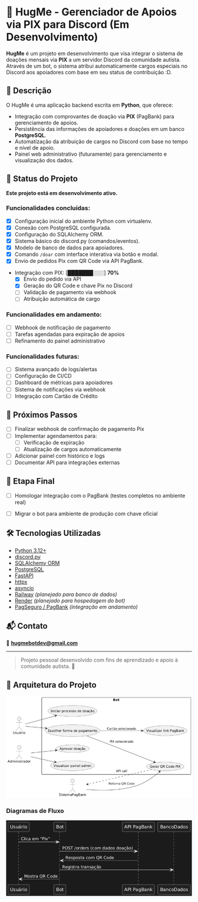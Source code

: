 # 🤗 HugMe - Gerenciador de Apoios via PIX para Discord (Em Desenvolvimento)

**HugMe** é um projeto em desenvolvimento que visa integrar o sistema de doações mensais via **PIX** a um servidor Discord da comunidade autista. Através de um bot, o sistema atribui automaticamente cargos especiais no Discord aos apoiadores com base em seu status de contribuição \:D.

## 📌 Descrição
O HugMe é uma aplicação backend escrita em **Python**, que oferece:
- Integração com comprovantes de doação via **PIX** (PagBank) para gerenciamento de apoios.
- Persistência das informações de apoiadores e doações em um banco **PostgreSQL**.
- Automatização da atribuição de cargos no Discord com base no tempo e nível de apoio.
- Painel web administrativo (futuramente) para gerenciamento e visualização dos dados.

## 🚧 Status do Projeto
**Este projeto está em desenvolvimento ativo.**

### Funcionalidades concluídas:
- [x] Configuração inicial do ambiente Python com virtualenv.
- [x] Conexão com PostgreSQL configurada.
- [x] Configuração do SQLAlchemy ORM.
- [x] Sistema básico do discord.py (comandos/eventos).
- [x] Modelo de banco de dados para apoiadores.
- [x] Comando `/doar` com interface interativa via botão e modal.
- [x] Envio de pedidos Pix com QR Code via API PagBank.
- Integração com PIX: [███████░░░] **70%**
  - [x] Envio do pedido via API
  - [x] Geração do QR Code e chave Pix no Discord
  - [ ] Validação de pagamento via webhook
  - [ ] Atribuição automática de cargo

### Funcionalidades em andamento:
- [ ] Webhook de notificação de pagamento
- [ ] Tarefas agendadas para expiração de apoios
- [ ] Refinamento do painel administrativo

### Funcionalidades futuras:
- [ ] Sistema avançado de logs/alertas
- [ ] Configuração de CI/CD
- [ ] Dashboard de métricas para apoiadores
- [ ] Sistema de notificações via webhook
- [ ] Integração com Cartão de Crédito

## 🧭 Próximos Passos
- [ ] Finalizar webhook de confirmação de pagamento Pix
- [ ] Implementar agendamentos para:
  - [ ] Verificação de expiração
  - [ ] Atualização de cargos automaticamente
- [ ] Adicionar painel com histórico e logs
- [ ] Documentar API para integrações externas

## 🏁 Etapa Final
- [ ] Homologar integração com o PagBank (testes completos no ambiente real)
- [ ] Migrar o bot para ambiente de produção com chave oficial


## 🛠 Tecnologias Utilizadas
- [Python 3.12+](https://www.python.org/)
- [discord.py](https://github.com/Rapptz/discord.py)
- [SQLAlchemy ORM](https://www.sqlalchemy.org/)
- [PostgreSQL](https://www.postgresql.org/)
- [FastAPI](https://fastapi.tiangolo.com/)
- [httpx](https://www.python-httpx.org/)
- [asyncio](https://docs.python.org/3/library/asyncio.html)
- [Railway](https://railway.app/) *(planejado para banco de dados)*
- [Render](https://render.com/) *(planejado para hospedagem do bot)*
- [PagSeguro / PagBank](https://pagseguro.uol.com.br/) *(integração em andamento)*

## 📬 Contato
📧 **[hugmebotdev@gmail.com](mailto:hugmebotdev@gmail.com)**

---
> Projeto pessoal desenvolvido com fins de aprendizado e apoio à comunidade autista. 💙

## 🧱 Arquitetura do Projeto
![Diagrama de arquitetura](docs/casodeuso.png)

### Diagramas de Fluxo
![pix](docs/fluxopix.png)
